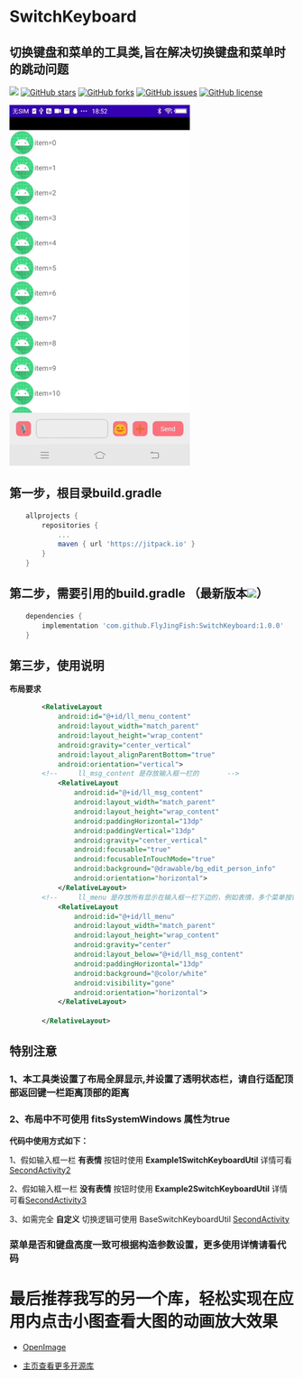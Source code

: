 # SwitchKeyboard
## 切换键盘和菜单的工具类,旨在解决切换键盘和菜单时的跳动问题

[![](https://jitpack.io/v/FlyJingFish/SwitchKeyboard.svg)](https://jitpack.io/#FlyJingFish/SwitchKeyboard)
[![GitHub stars](https://img.shields.io/github/stars/FlyJingFish/SwitchKeyboard.svg)](https://github.com/FlyJingFish/SwitchKeyboard/stargazers)
[![GitHub forks](https://img.shields.io/github/forks/FlyJingFish/SwitchKeyboard.svg)](https://github.com/FlyJingFish/SwitchKeyboard/network)
[![GitHub issues](https://img.shields.io/github/issues/FlyJingFish/SwitchKeyboard.svg)](https://github.com/FlyJingFish/SwitchKeyboard/issues)
[![GitHub license](https://img.shields.io/github/license/FlyJingFish/SwitchKeyboard.svg)](https://github.com/FlyJingFish/SwitchKeyboard/blob/master/LICENSE)


<img src="https://github.com/FlyJingFish/SwitchKeyboard/blob/master/screenshot/Screenrecording_20230213_185236.gif" width="320px" height="640px" alt="show" />


## 第一步，根目录build.gradle

```gradle
    allprojects {
        repositories {
            ...
            maven { url 'https://jitpack.io' }
        }
    }
```
## 第二步，需要引用的build.gradle （最新版本[![](https://jitpack.io/v/FlyJingFish/SwitchKeyboard.svg)](https://jitpack.io/#FlyJingFish/SwitchKeyboard)）

```gradle
    dependencies {
        implementation 'com.github.FlyJingFish:SwitchKeyboard:1.0.0'
    }
```
## 第三步，使用说明

**布局要求**

```xml
        <RelativeLayout
            android:id="@+id/ll_menu_content"
            android:layout_width="match_parent"
            android:layout_height="wrap_content"
            android:gravity="center_vertical"
            android:layout_alignParentBottom="true"
            android:orientation="vertical">
        <!--     ll_msg_content 是存放输入框一栏的       -->
            <RelativeLayout
                android:id="@+id/ll_msg_content"
                android:layout_width="match_parent"
                android:layout_height="wrap_content"
                android:paddingHorizontal="13dp"
                android:paddingVertical="13dp"
                android:gravity="center_vertical"
                android:focusable="true"
                android:focusableInTouchMode="true"
                android:background="@drawable/bg_edit_person_info"
                android:orientation="horizontal">
            </RelativeLayout>
        <!--     ll_menu 是存放所有显示在输入框一栏下边的，例如表情，多个菜单按钮，详情可看demo       -->
            <RelativeLayout
                android:id="@+id/ll_menu"
                android:layout_width="match_parent"
                android:layout_height="wrap_content"
                android:gravity="center"
                android:layout_below="@+id/ll_msg_content"
                android:paddingHorizontal="13dp"
                android:background="@color/white"
                android:visibility="gone"
                android:orientation="horizontal">
            </RelativeLayout>

        </RelativeLayout>
```


## 特别注意

### 1、本工具类设置了布局全屏显示,并设置了透明状态栏，请自行适配顶部返回键一栏距离顶部的距离

### 2、布局中不可使用 fitsSystemWindows 属性为true

**代码中使用方式如下：**

1、假如输入框一栏 **有表情** 按钮时使用 **Example1SwitchKeyboardUtil** 详情可看[SecondActivity2](https://github.com/FlyJingFish/SwitchKeyboard/blob/master/app/src/main/java/com/flyjingfish/switchkeyboard/SecondActivity2.java)

2、假如输入框一栏 **没有表情** 按钮时使用 **Example2SwitchKeyboardUtil** 详情可看[SecondActivity3](https://github.com/FlyJingFish/SwitchKeyboard/blob/master/app/src/main/java/com/flyjingfish/switchkeyboard/SecondActivity3.java)

3、如需完全 **自定义** 切换逻辑可使用 BaseSwitchKeyboardUtil [SecondActivity](https://github.com/FlyJingFish/SwitchKeyboard/blob/master/app/src/main/java/com/flyjingfish/switchkeyboard/SecondActivity.java)

### 菜单是否和键盘高度一致可根据构造参数设置，更多使用详情请看代码


# 最后推荐我写的另一个库，轻松实现在应用内点击小图查看大图的动画放大效果

- [OpenImage](https://github.com/FlyJingFish/OpenImage) 

- [主页查看更多开源库](https://github.com/FlyJingFish)



